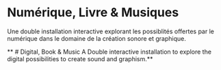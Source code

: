 # Numérique, Livre & Musiques
Une double installation interactive explorant les possiblités offertes par le numérique dans le domaine de la création sonore et graphique. 

** # Digital, Book & Music
A Double interactive installation to explore the digital possibilities to create sound and graphism.**
